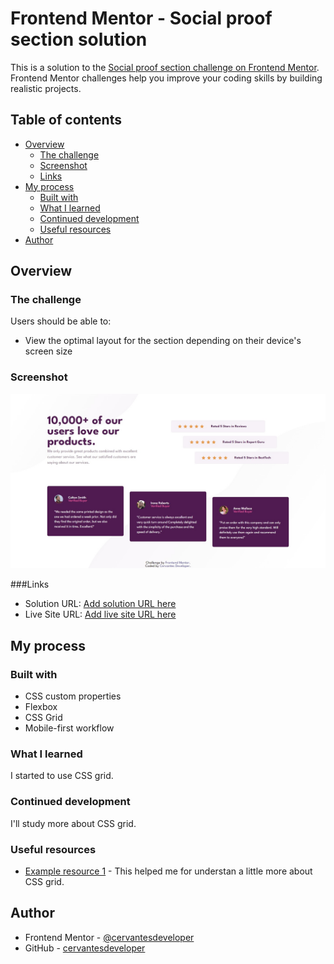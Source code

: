 # Frontend Mentor - Social proof section solution

This is a solution to the [Social proof section challenge on Frontend Mentor](https://www.frontendmentor.io/challenges/social-proof-section-6e0qTv_bA). Frontend Mentor challenges help you improve your coding skills by building realistic projects. 

## Table of contents

- [Overview](#overview)
  - [The challenge](#the-challenge)
  - [Screenshot](#screenshot)
  - [Links](#links)
- [My process](#my-process)
  - [Built with](#built-with)
  - [What I learned](#what-i-learned)
  - [Continued development](#continued-development)
  - [Useful resources](#useful-resources)
- [Author](#author)



## Overview

### The challenge

Users should be able to:

- View the optimal layout for the section depending on their device's screen size

### Screenshot

![](./screenshot.jpg)

###Links

- Solution URL: [Add solution URL here](https://github.com/cervantesdeveloper/fem_08)
- Live Site URL: [Add live site URL here](https://fem-08.netlify.app/)

## My process

### Built with

- CSS custom properties
- Flexbox
- CSS Grid
- Mobile-first workflow


### What I learned

I started to use CSS grid.

### Continued development

I'll study more about CSS grid.

### Useful resources

- [Example resource 1](https://developer.mozilla.org/es/docs/Web/CSS/CSS_Grid_Layout) - This helped me for understan a little more about CSS grid.


## Author

- Frontend Mentor - [@cervantesdeveloper](https://www.frontendmentor.io/profile/cervantesdeveloper)
- GitHub - [cervantesdeveloper](https://github.com/cervantesdeveloper)

